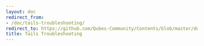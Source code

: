 ```yaml
---
layout: doc
redirect_from:
- /doc/tails-troubleshooting/
redirect_to: https://github.com/Qubes-Community/Contents/blob/master/docs/troubleshooting/tails-troubleshooting.md
title: Tails Troubleshooting
---
```


